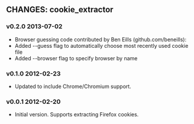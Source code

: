 CHANGES: cookie_extractor
-------------------------

### v0.2.0  2013-07-02

- Browser guessing code contributed by Ben Eills (github.com/beneills):
 - Added --guess flag to automatically choose most recently used cookie file
 - Added --browser flag to specify browser by name

### v0.1.0  2012-02-23

- Updated to include Chrome/Chromium support.

### v0.0.1  2012-02-20

- Initial version. Supports extracting Firefox cookies.

